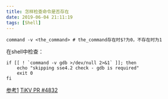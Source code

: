 ```yaml
---
title: 怎样检查命令是否存在
date: 2019-06-04 21:11:19
tags: [Shell]
---
```


```shell
command -v <the_command> # the_command存在时$?为0，不存在时为1 
```

在shell中检查：
```shell
if [[ ! `command -v gdb >/dev/null 2>&1` ]]; then
    echo "skipping sse4.2 check - gdb is required"
    exit 0
fi
```


[参考1][1]
[TiKV PR #4832][2]

[1]: https://stackoverflow.com/questions/592620/how-to-check-if-a-program-exists-from-a-bash-script
[2]: https://github.com/tikv/tikv/pull/4832
